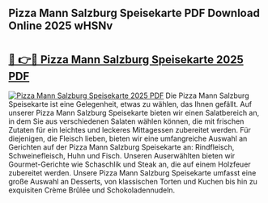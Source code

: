 ## Pizza Mann Salzburg Speisekarte PDF Download Online 2025 wHSNv

# <h2><a href="http://gc6ssmc.nevu.top/?p=Pizza+Mann+Salzburg+Speisekarte">🔗 👉🔴 Pizza Mann Salzburg Speisekarte 2025 PDF</a></h2>

[![Pizza Mann Salzburg Speisekarte 2025 PDF](https://i.imgur.com/dBaPXMq.png)](http://gc6ssmc.nevu.top/?p=Pizza+Mann+Salzburg+Speisekarte)
Die Pizza Mann Salzburg Speisekarte ist eine Gelegenheit, etwas zu wählen, das Ihnen gefällt. Auf unserer Pizza Mann Salzburg Speisekarte bieten wir einen Salatbereich an, in dem Sie aus verschiedenen Salaten wählen können, die mit frischen Zutaten für ein leichtes und leckeres Mittagessen zubereitet werden. Für diejenigen, die Fleisch lieben, bieten wir eine umfangreiche Auswahl an Gerichten auf der Pizza Mann Salzburg Speisekarte an: Rindfleisch, Schweinefleisch, Huhn und Fisch. Unseren Auserwählten bieten wir Gourmet-Gerichte wie Schaschlik und Steak an, die auf einem Holzfeuer zubereitet werden. Unsere Pizza Mann Salzburg Speisekarte umfasst eine große Auswahl an Desserts, von klassischen Torten und Kuchen bis hin zu exquisiten Crème Brûlée und Schokoladennudeln.
